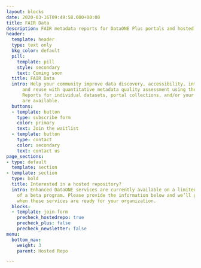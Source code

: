 ```yaml
---
layout: blocks
date: 2020-03-16T09:49:58.000+00:00
title: FAIR Data
description: FAIR metadata reports for DataONE Plus portals and hosted repositories.
header:
  template: header
  type: text only
  bkg_color: default
  pill:
    template: pill
    style: secondary
    text: Coming soon
  title: FAIR Data
  intro: Help your community improve data discovery, accessibility, interoperability,
      and reuse with quantitative metadata quality assessment using the FAIR principles.
      Reports for individual datasets, portal collections, and/or your entire repository
      are available.
  buttons:
  - template: button
    type: subscribe form
    color: primary
    text: Join the waitlist
  - template: button
    type: contact
    color: secondary
    text: contact us
page_sections:
- type: default
  template: section
- template: section
  type: bold
  title: Interested in a hosted repository?
  intro: Enhanced DataONE services are currently available on a limited basis as part
    of a beta program. Please provide the information below and we’ll get in touch
    when these services are ready for your organization.
  blocks:
  - template: join-form
    precheck_hostedrepo: true
    precheck_plus: false
    precheck_newsletter: false
menu:
  bottom_nav:
    weight: 3
    parent: Hosted Repo

---
```

